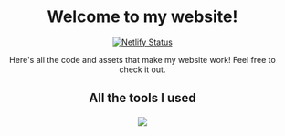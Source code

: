 <h1 align="center">
Welcome to my website!
</h1>
<p align="center">
<a href="https://app.netlify.com/projects/samhart/deploys"><img src="https://api.netlify.com/api/v1/badges/6d23a48e-96c0-4360-9cf1-1266674eef1f/deploy-status" alt="Netlify Status"></a>
</p>
<p align="center">
Here&#39;s all the code and assets that make my website work! Feel free to check it out.
</p>

<h2 align="center">
All the tools I used
<p align="center">
  <a href="https://skillicons.dev">
    <img src="https://skillicons.dev/icons?i=astro,ai,tailwind,webstorm"/>
  </a>
</p>
</h2>
